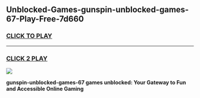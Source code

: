 
## Unblocked-Games-gunspin-unblocked-games-67-Play-Free-7d660
<h3>
<a href="https://premium76.site?title=gunspin-unblocked-games-67&ref=23A">CLICK TO PLAY</a></h3>
<hr>

<h3>
<a href="https://premium76.site?title=gunspin-unblocked-games-67&ref=23A">CLICK 2 PLAY</a>
  
</h3>

<a href="https://premium76.site?title=gunspin-unblocked-games-67&ref=23A"><img src="https://clearcache.store/games.png"></a>


**gunspin-unblocked-games-67 games unblocked: Your Gateway to Fun and Accessible Online Gaming**
